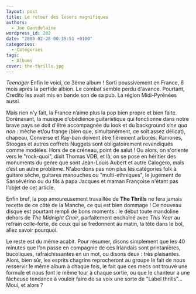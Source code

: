 ```yaml
---
layout: post
title: Le retour des losers magnifiques
authors:
  - Joe Gantdelaine
wordpress_id: 202
date: "2008-02-28 00:35:51 +0100"
categories:
  - Catégories
tags:
  - Albums
cover: the-thrills.jpg
---
```


_Teenager_ Enfin le voici, ce 3ème album ! Sorti poussivement en France, 6 mois
après la perfide albion. Le combat semble perdu d'avance. Pourtant, Credito les
avait mis en bande son de sa pub. La région Midi-Pyrénées aussi.

Mais rien n'y fait, la France n’aime plus la pop bien propre et bien faite.
Dorénavant, la musique d’obédience guitaristique qui fonctionne dans notre brave
pays se doit d'être accompagnée du look et du background *sine qua non* : mèche
et/ou frange (bien que, simultanément, ce soit assez délicat), chapeau, Converse
et Ray-ban doivent être fièrement arborés. Ramones, Stooges et autres coffrets
Nuggets sont obligatoirement revendiqués comme modèles. Hors de ce créneau,
point de salut ! Ou alors, on s'oriente vers le "rock-quoi", dixit Thomas VDB,
et là, on se pose en héritier des monuments du genre que sont Jean-Louis Aubert
et autre Calogero, mais c’est un autre problème. N'abordons pas non plus les
catégories folk à guitare sèche, guitares manouches ou "multi-ethniques", le
jugement de Sansévérino ou du fils à papa Jacques et maman Françoise n'étant pas
l’objet de cet article.

Enfin bref, la pop amoureusement travaillée de **The Thrills** ne fera jamais
recette de ce côté de la Manche, ce qui est bien dommage ! Ce nouveau disque est
pourtant rempli de bons moments : le début toute mandoline dehors de _The
Midnight Choir_, parfaitement enchaîné avec _This Year_ au refrain colle-forte,
de ceux qui se fredonnent au matin, la tête dans le bol, allez savoir pourquoi.

Le reste est du même acabit. Pour résumer, disons simplement que les 40 minutes
que l’on passe en compagnie de ces Irlandais sont printanières, bucoliques,
rafraichissantes en un mot, ou disons deux : très plaisantes. Alors, bien sûr,
les esprits chagrins reprocheront au groupe le fait de nous resservir le même
album à chaque fois, le fait que ces mecs ont trouvé une formule et nous font le
même tour à chaque sortie, ou que le chanteur a une fâcheuse tendance à vouloir
faire de sa voix une sorte de "Label thrills"… Moui, et alors ?
